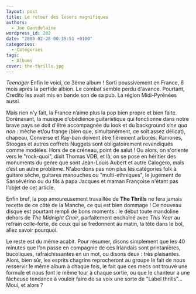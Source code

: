 ```yaml
---
layout: post
title: Le retour des losers magnifiques
authors:
  - Joe Gantdelaine
wordpress_id: 202
date: "2008-02-28 00:35:51 +0100"
categories:
  - Catégories
tags:
  - Albums
cover: the-thrills.jpg
---
```


_Teenager_ Enfin le voici, ce 3ème album ! Sorti poussivement en France, 6 mois
après la perfide albion. Le combat semble perdu d'avance. Pourtant, Credito les
avait mis en bande son de sa pub. La région Midi-Pyrénées aussi.

Mais rien n'y fait, la France n’aime plus la pop bien propre et bien faite.
Dorénavant, la musique d’obédience guitaristique qui fonctionne dans notre brave
pays se doit d'être accompagnée du look et du background *sine qua non* : mèche
et/ou frange (bien que, simultanément, ce soit assez délicat), chapeau, Converse
et Ray-ban doivent être fièrement arborés. Ramones, Stooges et autres coffrets
Nuggets sont obligatoirement revendiqués comme modèles. Hors de ce créneau,
point de salut ! Ou alors, on s'oriente vers le "rock-quoi", dixit Thomas VDB,
et là, on se pose en héritier des monuments du genre que sont Jean-Louis Aubert
et autre Calogero, mais c’est un autre problème. N'abordons pas non plus les
catégories folk à guitare sèche, guitares manouches ou "multi-ethniques", le
jugement de Sansévérino ou du fils à papa Jacques et maman Françoise n'étant pas
l’objet de cet article.

Enfin bref, la pop amoureusement travaillée de **The Thrills** ne fera jamais
recette de ce côté de la Manche, ce qui est bien dommage ! Ce nouveau disque est
pourtant rempli de bons moments : le début toute mandoline dehors de _The
Midnight Choir_, parfaitement enchaîné avec _This Year_ au refrain colle-forte,
de ceux qui se fredonnent au matin, la tête dans le bol, allez savoir pourquoi.

Le reste est du même acabit. Pour résumer, disons simplement que les 40 minutes
que l’on passe en compagnie de ces Irlandais sont printanières, bucoliques,
rafraichissantes en un mot, ou disons deux : très plaisantes. Alors, bien sûr,
les esprits chagrins reprocheront au groupe le fait de nous resservir le même
album à chaque fois, le fait que ces mecs ont trouvé une formule et nous font le
même tour à chaque sortie, ou que le chanteur a une fâcheuse tendance à vouloir
faire de sa voix une sorte de "Label thrills"… Moui, et alors ?
